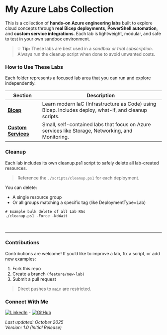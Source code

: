 
# My Azure Labs Collection 
This is a collection of **hands-on Azure engineering labs** built to explore cloud concepts through **real Bicep deployments**, **PowerShell automation**, and **custom service integrations**. Each lab is lightweight, modular, and safe to test in your own sandbox environment.

> 💡 **Tip:** These labs are best used in a *sandbox or trial subscription*. Always run the cleanup script when done to avoid unwanted costs.

### How to Use These Labs
Each folder represents a focused lab area that you can run and explore independently.  

| Section | Description |
|----------|--------------|
| [**Bicep**](./docs/bicep.md) | Learn modern IaC (Infrastructure as Code) using Bicep. Includes deploy, what-if, and cleanup scripts. |
| [**Custom Services**](./custom-services/.custom-services.md) | Small, self-contained labs that focus on Azure services like Storage, Networking, and Monitoring. |

### Cleanup
Each lab includes its own cleanup.ps1 script to safely delete all lab-created resources.

> Reference the `./scripts/cleanup.ps1` for each deployment.

You can delete:
- A single resource group
- Or all groups matching a specific tag (like DeploymentType=Lab)
```
# Example bulk delete of all Lab RGs
./cleanup.ps1 -Force -NoWait
```

</br>

---

### Contributions
Contributions are welcome! If you’d like to improve a lab, fix a script, or add new examples:

1. Fork this repo
2. Create a branch `(feature/new-lab)`
3. Submit a pull request

> Direct pushes to `main` are restricted.

### Connect With Me 
[![LinkedIn](https://img.shields.io/badge/LinkedIn-Connect-blue "LinkedIn")](https://www.linkedin.com/in/zacharythomasallen/) - [![GitHub](https://img.shields.io/badge/GitHub-Profile-black "GitHub")](https://github.com/zacha0dev)

_Last updated: October 2025_  </br>
_Version: 1.0 (Initial Release)_
